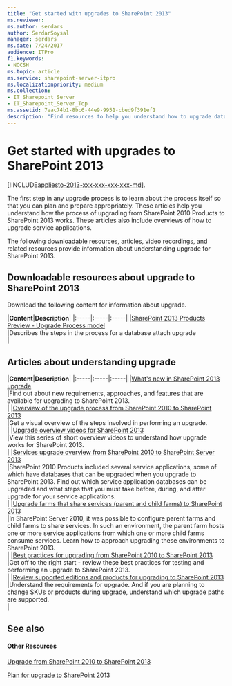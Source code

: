 ```yaml
---
title: "Get started with upgrades to SharePoint 2013"
ms.reviewer: 
ms.author: serdars
author: SerdarSoysal
manager: serdars
ms.date: 7/24/2017
audience: ITPro
f1.keywords:
- NOCSH
ms.topic: article
ms.service: sharepoint-server-itpro
ms.localizationpriority: medium
ms.collection:
- IT_Sharepoint_Server
- IT_Sharepoint_Server_Top
ms.assetid: 7eac74b1-8bc6-44e9-9951-cbed9f391ef1
description: "Find resources to help you understand how to upgrade databases and site collections from SharePoint 2010 Products to SharePoint 2013."
---
```


# Get started with upgrades to SharePoint 2013

[!INCLUDE[appliesto-2013-xxx-xxx-xxx-xxx-md](../includes/appliesto-2013-xxx-xxx-xxx-xxx-md.md)]. 
  
The first step in any upgrade process is to learn about the process itself so that you can plan and prepare appropriately. These articles help you understand how the process of upgrading from SharePoint 2010 Products to SharePoint 2013 works. These articles also include overviews of how to upgrade service applications.
  
The following downloadable resources, articles, video recordings, and related resources provide information about understanding upgrade for SharePoint 2013.
  
## Downloadable resources about upgrade to SharePoint 2013

Download the following content for information about upgrade.
  
|**Content**|**Description**|
|:-----|:-----|:-----|
|[SharePoint 2013 Products Preview - Upgrade Process model](https://go.microsoft.com/fwlink/?LinkId=255047) <br/> |Describes the steps in the process for a database attach upgrade  <br/> |
   
## Articles about understanding upgrade

  
|**Content**|**Description**|
|:-----|:-----|:-----|
|[What's new in SharePoint 2013 upgrade](/previous-versions/office/sharepoint-server-2010/ee617150(v=office.14)) <br/> |Find out about new requirements, approaches, and features that are available for upgrading to SharePoint 2013.  <br/> |
|[Overview of the upgrade process from SharePoint 2010 to SharePoint 2013](overview-of-the-upgrade-process-from-sharepoint-2010-to-sharepoint-2013.md) <br/> |Get a visual overview of the steps involved in performing an upgrade.  <br/> |
|[Upgrade overview videos for SharePoint 2013](./upgrade-overview-videos-for-sharepoint-2013.md) <br/> |View this series of short overview videos to understand how upgrade works for SharePoint 2013.  <br/> |
|[Services upgrade overview from SharePoint 2010 to SharePoint Server 2013](services-upgrade-overview-from-sharepoint-2010-to-sharepoint-server-2013.md) <br/> |SharePoint 2010 Products included several service applications, some of which have databases that can be upgraded when you upgrade to SharePoint 2013. Find out which service application databases can be upgraded and what steps that you must take before, during, and after upgrade for your service applications.  <br/> |
|[Upgrade farms that share services (parent and child farms) to SharePoint 2013](/previous-versions/office/sharepoint-server-2010/cc303435(v=office.14)) <br/> |In SharePoint Server 2010, it was possible to configure parent farms and child farms to share services. In such an environment, the parent farm hosts one or more service applications from which one or more child farms consume services. Learn how to approach upgrading these environments to SharePoint 2013.  <br/> |
|[Best practices for upgrading from SharePoint 2010 to SharePoint 2013](best-practices-for-upgrading-from-sharepoint-2010-to-sharepoint-2013.md) <br/> |Get off to the right start - review these best practices for testing and performing an upgrade to SharePoint 2013.  <br/> |
|[Review supported editions and products for upgrading to SharePoint 2013](/previous-versions/office/sharepoint-server-2010/cc262747(v=office.14)) <br/> |Understand the requirements for upgrade. And if you are planning to change SKUs or products during upgrade, understand which upgrade paths are supported.  <br/> |
   
## See also

#### Other Resources

[Upgrade from SharePoint 2010 to SharePoint 2013](upgrade-from-sharepoint-2010-to-sharepoint-2013.md)
  
[Plan for upgrade to SharePoint 2013](/previous-versions/office/sharepoint-server-2010/cc303429(v=office.14))